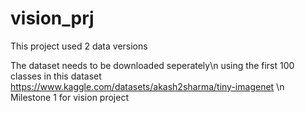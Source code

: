 # vision_prj
This project used 2 data versions 

The dataset needs to be downloaded seperately\n
using the first 100 classes in this dataset https://www.kaggle.com/datasets/akash2sharma/tiny-imagenet \n 
Milestone 1 for vision project

